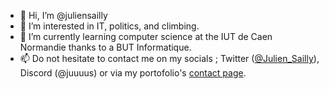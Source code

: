 - 👋 Hi, I’m @juliensailly
- 👀 I’m interested in IT, politics, and climbing.
- 🌱 I’m currently learning computer science at the IUT de Caen Normandie thanks to a BUT Informatique.
- 📫 Do not hesitate to contact me on my socials ; Twitter ([@Julien_Sailly](https://twitter.com/Julien_sailly)), Discord (@juuuus) or via my portofolio's [contact page](https://juliensailly.github.io/#contact).
